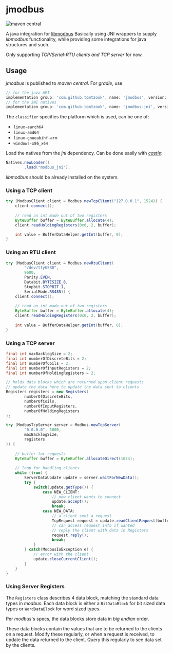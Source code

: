# jmodbus

![maven central](https://img.shields.io/maven-central/v/com.github.tomtzook/jmodbus)

A java integration for [libmodbus](https://github.com/stephane/libmodbus/)
Basically using JNI wrappers to supply _libmodbus_ functionality, while providing some integrations
for java structures and such.

Only supporting _TCP/Serial-RTU clients and TCP server_ for now.

## Usage

_jmodbus_ is published to _maven central_. For _gradle_, use
```groovy
// for the java API
implementation group: 'com.github.tomtzook', name: 'jmodbus', version: version
// for the JNI natives
implementation group: 'com.github.tomtzook', name: 'jmodbus-jni', version: version, classifier: platform
```

The `classifier` specifies the platform which is used, can be one of:
- `linux-aarch64`
- `linux-amd64`
- `linux-gnueabihf-arm`
- `windows-x86_x64`

Load the natives from the _jni_ dependency. Can be done easily with [_castle_](https://github.com/tomtzook/Castle):
```java
Natives.newLoader()
        .load("modbus_jni");
```

_libmodbus_ should be already installed on the system.

### Using a TCP client

```java
try (ModbusClient client = Modbus.newTcpClient("127.0.0.1", 1524)) {
    client.connect();
    
    // read an int made out of two registers
    ByteBuffer buffer = ByteBuffer.allocate(4);
    client.readHoldingRegisters(0x0, 2, buffer);

    int value = BufferDataHelper.getInt(buffer, 0);
}
```

### Using an RTU client

```java
try (ModbusClient client = Modbus.newRtuClient(
        "/dev/ttyUSB0", 
        9600, 
        Parity.EVEN, 
        Databit.BYTESIZE_8, 
        Stopbit.STOPBIT_1, 
        SerialMode.RS485)) {
    client.connect();
    
    // read an int made out of two registers
    ByteBuffer buffer = ByteBuffer.allocate(4);
    client.readHoldingRegisters(0x0, 2, buffer);
    
    int value = BufferDataHelper.getInt(buffer, 0);
}
```

### Using a TCP server

```java
final int maxBacklogSize = 2;
final int numberOfDiscreteBits = 2;
final int numberOfCoils = 2;
final int numberOfInputRegisters = 2;
final int numberOfHoldingRegisters = 2;

// holds data blocks which are returned upon client requests
// update the data here to update the data sent to clients
Registers registers = new Registers(
        numberOfDiscreteBits,
        numberOfCoils,
        numberOfInputRegisters,
        numberOfHoldingRegisters
);

try (ModbusTcpServer server = Modbus.newTcpServer(
        "0.0.0.0", 5000,
        maxBacklogSize,
        registers
)) {
    
    // buffer for requests
    ByteBuffer buffer = ByteBuffer.allocateDirect(1024);
    
    // loop for handling clients
    while (true) {
        ServerDataUpdate update = server.waitForNewData();
        try {
            switch(update.getType()) {
                case NEW_CLIENT:
                    // new client wants to connect
                    update.accept();
                    break;
                case NEW_DATA:
                    // a client sent a request
                    TcpRequest request = update.readClientRequest(buffer);
                    // can access request info if wanted
                    // reply the client with data in Registers
                    request.reply();
                    break;
            }
        } catch(ModbusIoException e) {
            // error with the client
            update.closeCurrentClient();
        }
    }
}
```

### Using Server Registers

The `Registers` class describes 4 data block, matching the standard data types in _modbus_.
Each data block is either a `BitDataBlock` for bit sized data types or `WordDataBlock` for word sized types.

Per _modbus_'s specs, the data blocks store data in _big endian_ order. 

These data blocks contain the values that are to be returned to the clients on a request. Modify these regularly, or
when a request is received, to update the data returned to the client. Query this regularly to see data
set by the clients.
